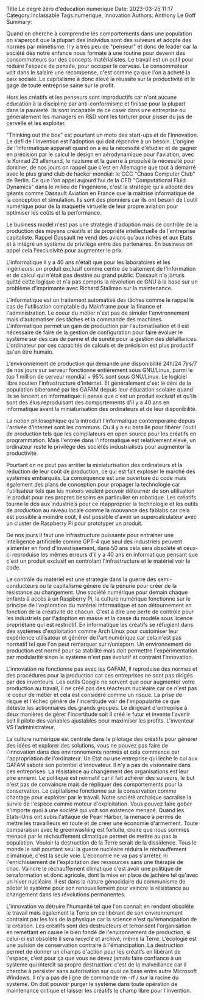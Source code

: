 ﻿Title:Le degré zéro d'éducation numérique 
Date: 2023-03-25 11:17
Category:Inclassable
Tags:numerique, innovation
Authors: Anthony Le Goff
Summary:

Quand on cherche à comprendre les comportements dans une population on s’aperçoit que la plupart des individus sont des suiveurs et adopte des normes par mimétisme. Il y a très peu de "penseur" et donc de leader car la société dès notre enfance nous formate à une routine pour devenir des consommateurs sur des concepts matérialistes. Le travail est un outil pour réduire l'espace de pensée, pour occuper le cerveau. Le consommateur voit dans le salaire une récompense, c'est comme ça que l'on a acheté la paix sociale. Le capitalisme à donc élevé la réussite sur la productivité et le gage de toute entreprise saine sur le profit.  

Hors les créatifs et les penseurs sont improductifs car n'ont aucune éducation à la discipline par anti-conformisme et finisse pour la plupart dans la pauvreté. Ils sont incapable de ce caser dans une entreprise ou généralement les managers en R&D vont les torturer pour pisser du jus de cervelle et les exploiter.  

"Thinking out the box" est pourtant un moto des start-ups et de l'innovation. Le défi de l'invention est l'adoption qui doit répondre à un besoin. L'origine de l'informatique apparaît quand on a eu la nécessité d'étudier et de gagner en précision par le calcul le design en aérodynamique pour l'aviation, avec le Konrad Z3 allemand, le nazisme et la guerre à propulsé la nécessité pour dominer, de nos jours on rappel que c'est en Allemagne que tout à démarré avec le plus grand club de hacker mondial: le CCC "Chaos Computer Club" de Berlin. Ce que l'on appel aujourd'hui de la CFD "Computational Fluid Dynamics" dans le milieu de l'ingénierie, c'est la stratégie qu'a adopté des géants comme Dassault Aviation en France que la maitrise informatique de la conception et simulation. Ils sont des pionniers car ils ont besoin de l'outil numérique pour de la maquette virtuelle de leur propre aviation pour optimiser les coûts et la performance.  

Le business model n'est pas une stratégie d'adoption mais de contrôle de la production des moyens créatifs et de propriété intellectuelle de l'entreprise capitaliste. Rappel Dassault ne vend des avions qu'aux riches et aux Etats et à intégré un système de privilège entre des partenaires. En business on appel cela l'exclusivité pour augmenter le prix.  

L'informatique il y a 40 ans n'était que pour les laboratoires et les ingénieurs: un produit exclusif comme centre de traitement de l'information et de calcul qui n'était pas destiné au grand public. Dassault n'a jamais quitté cette logique et n'a pas compris la révolution de GNU à la base sur un problème d'imprimante avec Richard Stallman sur la maintenance.  

L'informatique est un traitement automatisé des tâches comme le rappel le cas de l'utilisation comptable du Mainframe pour la finance et l'administration. Le coeur du métier n'est pas de simuler l'environnement mais d'automatiser des tâches et la commande des machines. L'informatique permet un gain de production par l'automatisation et il est nécessaire de faire de la gestion de configuration pour faire évoluer le système sur des cas de panne et de sureté pour la gestion des défaillances. L'ordinateur par ces capacités de calculs et de précision est plus productif qu'un être humain.  

L'environnement de production qui demande une disponibilité 24h/24 7jrs/7 de nos jours sur serveur fonctionne entièrement sous GNU/Linux, parmi le top 1 million de serveur mondial + 95% sont sous GNU/Linux. Le logiciel libre soutien l'infrastructure d'internet. Et généralement c'est le déni de la population biberonné par les GAFAM depuis leur éducation scolaire quand ils se lancent en informatique: il pense que c'est un produit exclusif et qu'ils sont des élus reproduisant des comportements d'il y a 40 ans en informatique avant la miniaturisation des ordinateurs et de leur disponibilité.  

La notion philosophique qu'a introduit l'informatique contemporaine depuis l'arrivée d'internet sont les communs. Ou il y a eu bataille pour libérer l'outil de production tels que les compilateurs en open source pour les créatifs en programmation. Mais l'entrée dans l'informatique est relativement élevé, un ordinateur reste le privilège des sociétés industrialisés pour augmenter la productivité.  

Pourtant on ne peut pas arrêter la miniaturisation des ordinateurs et la réduction de leur coût de production, ce qui est fait exploser le marché des systèmes embarqués. La conséquence est une ouverture du code mais également des plans de conception pour propager la technologie car l'utilisateur tels que les makers veulent pouvoir détourner de son utilisation le produit pour ces propres besoins en particulier en robotique. Les créatifs tourne le dos aux industriels pour ce réapproprier la technologie et les outils de production au niveau locale comme la mouvance des fablabs car cela est possible à moindre coût, il est possible d'avoir un supercalculateur avec un cluster de Raspberry Pi pour prototyper un produit.  

De nos jours il faut une infrastructure puissante pour entrainer une intelligence artificielle comme GPT-4 que seul des industriels peuvent alimenter en fond d'investissement, dans 50 ans cela sera obsolète et ceux-ci reproduise les mêmes erreurs d'il y a 40 ans en informatique pensant que c'est un produit exclusif en controlant l'infrastructure et le matériel voir le code.  

Le contrôle du matériel est une stratégie dans la guerre des semi-conducteurs ou le capitalisme génère de la pénurie pour créer de la résistance au changement. Une société numérique pour demain chaque enfants à accès à un Raspberry Pi, la culture numérique fonctionne sur le principe de l'exploration du matériel informatique et son détournement en fonction de la créativité de chacun. C'est à dire une perte de contrôle pour les industriels par l'adoption en masse et la casse du modèle sous licence propriétaire qui est restrictif. En informatique les créatifs se réfugient dans des systèmes d'exploitation comme Arch Linux pour customiser leur expérience utilisateur et générer de l'art numérique car cela n'est pas normatif tel que l'on peut remarquer sur r/unixporn. Un environnement de production est normé pour sa stabilité mais doit permettre l'expérimentation par modularité sinon le système n'est pas évolutif et contraint l'innovation.  

L'innovation ne fonctionne pas avec les GAFAM, il reproduise des normes et des procédures pour la production car ces entreprises ne sont pas dirigés par des inventeurs. Les outils Google ne servent que pour augmenter votre production au travail, il ne créé pas des réacteurs nucléaire car ce n'est pas le coeur de métier et cela est considéré comme un risque. La prise de risque et l'échec génère de l'incertitude voir de l'impopularité ce que déteste les actionnaires des grands groupes. Le dirigeant d'entreprise à deux manières de gérer l'incertitude soit il créé le futur et invente l'avenir soit il pilote des variables ajustables pour maximiser les profits. L'inventeur VS l'administrateur.  

La culture numérique est centrale dans le pilotage des créatifs pour générer des idées et explorer des solutions, vous ne pouvez pas faire de l'innovation dans des environnements normés et cela commence par l'appropriation de l'ordinateur. Un Etat ou une entreprise qui lèche le cul aux GAFAM sabote son potentiel d'innovateur. Il n'y a pas de visionnaire dans ces entreprises. La résistance au changement des organisations est leur pire ennemi. Le politique est normatif car il fait adhérer des suiveurs, le but n'est pas de convaincre mais de répliquer des comportements pour la conservation. Le capitalisme fonctionne sur la conservation comme chantage pour exploiter par le travail. Notre société archaique sacralise la survie de l'espèce comme moteur d'exploitation. Vous pouvez faire gober n'importe quoi à une société qui voit son existence menacé. Quand les Etats-Unis ont subis l'attaque de Pearl Harbor, la menace à permis de mettre les travailleurs en route et de créer une économie d'armement. Toute comparaison avec le greenwashing est fortuite, croire que nous sommes menacé par le réchauffement climatique permet de mettre au pas la population. Vouloir la destruction de la Terre serait de la dissidence. Tous le monde le sait pourtant seul la guerre nucléaire réduira le réchauffement climatique, c'est la seule voie. L'économie ne va pas s'arrêter, ni l'enrichissement de l'exploitation des ressources sans une thérapie de choc. Vaincre le réchauffement climatique c'est avoir une politique de terraformation et donc agricole, dont la mise en place de jachère tel qu'avec un hiver nucléaire. Il est dans la nature génocidaire du communisme de piloter le système pour son renouvellement pour vaincre la résistance au changement dans les révolutions permanentes.  

L'innovation va détruire l'humanité tel que l'on connait en rendant obsolète le travail mais également la Terre en ce libérant de son environnement contraint par les lois de la physique car la science n'est qu'émancipation de la création. Les créatifs sont des destructeurs et terrorisent l'organisation en remettant en cause le bien fondé de l'environnement de production, si celui-ci est obsolète il sera recyclé et archivé, même la Terre. L'écologie est une pulsion de conservation contraire à l'émancipation. La destruction permet de donner un champs d'action pour les créatifs en libérant de l'espace, c'est pour ça que vous ne devez jamais faire confiance à un système qui interdit sa propre destruction: c'est de la malveillance car il cherche à persister sans autorisation sur quoi ce base entre autre Microsoft Windows. Il n'y a pas de ligne de commande rm -rf / sur la racine du système. On doit pouvoir purger le système dans toute opération de maintenance critique et laisser les créatifs le champ libre pour l'invention.